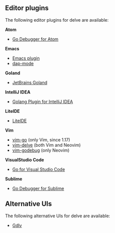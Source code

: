 ## Editor plugins

The following editor plugins for delve are available:

**Atom**
* [Go Debugger for Atom](https://github.com/lloiser/go-debug)

**Emacs**
* [Emacs plugin](https://github.com/benma/go-dlv.el/)
* [dap-mode](https://github.com/emacs-lsp/dap-mode#go-1)

**Goland**
* [JetBrains Goland](https://www.jetbrains.com/go)

**IntelliJ IDEA**
* [Golang Plugin for IntelliJ IDEA](https://plugins.jetbrains.com/plugin/9568-go)

**LiteIDE**
* [LiteIDE](https://github.com/visualfc/liteide)

**Vim**
* [vim-go](https://github.com/fatih/vim-go) (only Vim, since 1.17)
* [vim-delve](https://github.com/sebdah/vim-delve) (both Vim and Neovim)
* [vim-godebug](https://github.com/jodosha/vim-godebug) (only Neovim)

**VisualStudio Code**
* [Go for Visual Studio Code](https://github.com/Microsoft/vscode-go)

**Sublime**
* [Go Debugger for Sublime](https://github.com/dishmaev/GoDebug)

## Alternative UIs

The following alternative UIs for delve are available:

* [Gdlv](https://github.com/aarzilli/gdlv)
